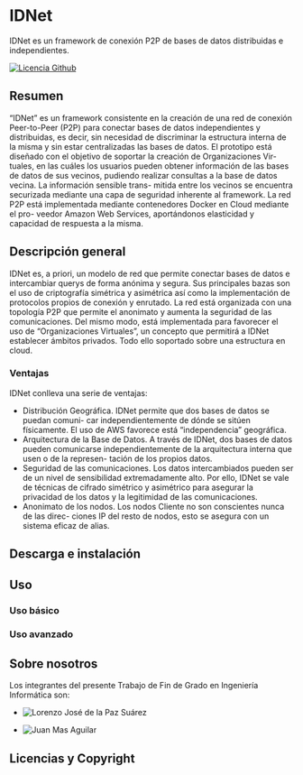 # IDNet

<!--[Creative](http://startbootstrap.com/template-overviews/creative/) is a one page creative theme for [Bootstrap](http://getbootstrap.com/) created by [Start Bootstrap](http://startbootstrap.com/).-->
IDNet es un framework de conexión P2P de bases de datos distribuidas e independientes.

[![Licencia Github](https://img.shields.io/badge/license-MIT-blue.svg)](https://raw.githubusercontent.com/BlackrockDigital/startbootstrap-creative/master/LICENSE)
## Resumen

“IDNet” es un framework consistente en la creación de una red de conexión Peer-to-Peer
(P2P) para conectar bases de datos independientes y distribuidas, es decir, sin necesidad de
discriminar la estructura interna de la misma y sin estar centralizadas las bases de datos.
El prototipo está diseñado con el objetivo de soportar la creación de Organizaciones Vir-
tuales, en las cuáles los usuarios pueden obtener información de las bases de datos de sus
vecinos, pudiendo realizar consultas a la base de datos vecina. La información sensible trans-
mitida entre los vecinos se encuentra securizada mediante una capa de seguridad inherente
al framework.
La red P2P está implementada mediante contenedores Docker en Cloud mediante el pro-
veedor Amazon Web Services, aportándonos elasticidad y capacidad de respuesta a la misma.

<!--[![Creative Preview](https://startbootstrap.com/assets/img/templates/creative.jpg)](https://blackrockdigital.github.io/startbootstrap-creative/) 

**[View Live Preview](https://blackrockdigital.github.io/startbootstrap-creative/)**-->

## Descripción general

IDNet es, a priori, un modelo de red que permite conectar bases de datos e intercambiar
querys de forma anónima y segura. Sus principales bazas son el uso de criptografía simétrica
y asimétrica así como la implementación de protocolos propios de conexión y enrutado.
La red está organizada con una topología P2P que permite el anonimato y aumenta la
seguridad de las comunicaciones. Del mismo modo, está implementada para favorecer el
uso de “Organizaciones Virtuales”, un concepto que permitirá a IDNet establecer ámbitos
privados. Todo ello soportado sobre una estructura en cloud.

### Ventajas

IDNet conlleva una serie de ventajas:
* Distribución Geográfica. IDNet permite que dos bases de datos se puedan comuni-
car independientemente de dónde se sitúen físicamente. El uso de AWS favorece está
“independencia” geográfica.
* Arquitectura de la Base de Datos. A través de IDNet, dos bases de datos pueden
comunicarse independientemente de la arquitectura interna que usen o de la represen-
tación de los propios datos.
* Seguridad de las comunicaciones. Los datos intercambiados pueden ser de un nivel
de sensibilidad extremadamente alto. Por ello, IDNet se vale de técnicas de cifrado
simétrico y asimétrico para asegurar la privacidad de los datos y la legitimidad de las
comunicaciones.
* Anonimato de los nodos. Los nodos Cliente no son conscientes nunca de las direc-
ciones IP del resto de nodos, esto se asegura con un sistema eficaz de alias.


<!--
[![GitHub license](https://img.shields.io/badge/license-MIT-blue.svg)](https://raw.githubusercontent.com/BlackrockDigital/startbootstrap-creative/master/LICENSE)
[![npm version](https://img.shields.io/npm/v/startbootstrap-creative.svg)](https://www.npmjs.com/package/startbootstrap-creative)
[![Build Status](https://travis-ci.org/BlackrockDigital/startbootstrap-creative.svg?branch=master)](https://travis-ci.org/BlackrockDigital/startbootstrap-creative)
[![dependencies Status](https://david-dm.org/BlackrockDigital/startbootstrap-creative/status.svg)](https://david-dm.org/BlackrockDigital/startbootstrap-creative)
[![devDependencies Status](https://david-dm.org/BlackrockDigital/startbootstrap-creative/dev-status.svg)](https://david-dm.org/BlackrockDigital/startbootstrap-creative?type=dev)-->

## Descarga e instalación
<!--
To begin using this template, choose one of the following options to get started:
* [Download the latest release on Start Bootstrap](https://startbootstrap.com/template-overviews/creative/)
* Install via npm: `npm i startbootstrap-creative`
* Clone the repo: `git clone https://github.com/BlackrockDigital/startbootstrap-creative.git`
* [Fork, Clone, or Download on GitHub](https://github.com/BlackrockDigital/startbootstrap-creative)-->

## Uso

### Uso básico



### Uso avanzado


<!--
#### Gulp Tasks

- `gulp` the default task that builds everything
- `gulp dev` browserSync opens the project in your default browser and live reloads when changes are made
- `gulp sass` compiles SCSS files into CSS
- `gulp minify-css` minifies the compiled CSS file
- `gulp minify-js` minifies the themes JS file
- `gulp copy` copies dependencies from node_modules to the vendor directory

## Bugs and Issues

Have a bug or an issue with this template? [Open a new issue](https://github.com/BlackrockDigital/startbootstrap-creative/issues) here on GitHub or leave a comment on the [template overview page at Start Bootstrap](http://startbootstrap.com/template-overviews/creative/).

## Custom Builds

You can hire Start Bootstrap to create a custom build of any template, or create something from scratch using Bootstrap. For more information, visit the **[custom design services page](https://startbootstrap.com/bootstrap-design-services/)**.
-->
## Sobre nosotros

Los integrantes del presente Trabajo de Fin de Grado en Ingeniería Informática son:
* ![Lorenzo José de la Paz Suárez](https://raw.githubusercontent.com/username/projectname/branch/path/to/img.png)


*  ![Juan Mas Aguilar](https://raw.githubusercontent.com/username/projectname/branch/path/to/img.png)
<!--Start Bootstrap is an open source library of free Bootstrap templates and themes. All of the free templates and themes on Start Bootstrap are released under the MIT license, which means you can use them for any purpose, even for commercial projects.

* https://startbootstrap.com
* https://twitter.com/SBootstrap

Start Bootstrap was created by and is maintained by **[David Miller](http://davidmiller.io/)**, Owner of [Blackrock Digital](http://blackrockdigital.io/).

* http://davidmiller.io
* https://twitter.com/davidmillerskt
* https://github.com/davidtmiller

Start Bootstrap is based on the [Bootstrap](http://getbootstrap.com/) framework created by [Mark Otto](https://twitter.com/mdo) and [Jacob Thorton](https://twitter.com/fat).-->

## Licencias y Copyright

<!--Copyright 2013-2017 Blackrock Digital LLC. Code released under the [MIT](https://github.com/BlackrockDigital/startbootstrap-creative/blob/gh-pages/LICENSE) license.-->
